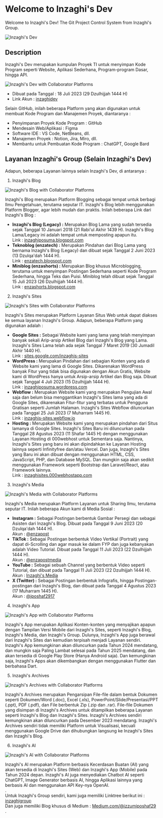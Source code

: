 # Welcome to Inzaghi's Dev
Welcome to Inzaghi's Dev! The Git Project Control System from Inzaghi's Group.

![Inzaghi's Dev](/images/inzaghis-dev-by-inzaghis-group-corp.png)

## Description
Inzaghi's Dev merupakan kumpulan Proyek TI untuk menyimpan Kode Program seperti Website, Aplikasi Sederhana, Program-program Dasar, hingga API.

![Inzaghi's Dev with Collaborator Platforms](/images/inzaghis-dev-with-collabolator-platforms.png)
* Dibuat pada Tanggal : 18 Juli 2023 (29 Dzulhijjah 1444 H)
* Link Akun : [inzaghidev](https://github.com/inzaghidev)

Selain GitHub, inilah beberapa Platform yang akan digunakan untuk membuat Kode Program dan Manajemen Proyek, diantaranya :
* Penyimpanan Proyek Kode Program : GitHub
* Mendesain Web/Aplikasi : Figma
* Software IDE : VS Code, NetBeans, dll.
* Manajemen Proyek : Notion, Jira, Miro, dll.
* Membantu untuk Pembuatan Kode Program : ChatGPT, Google Bard

## Layanan Inzaghi's Group (Selain Inzaghi's Dev)

Adapun, beberapa Layanan lainnya selain Inzaghi's Dev, di antaranya :

1. Inzaghi's Blog

![Inzaghi's Blog with Collaborator Platforms](/images/inzaghis-blog-with-collabolator-platforms.png)

Inzaghi's Blog merupakan Platform Blogging sebagai tempat untuk berbagi Ilmu Pengetahuan, terutama seputar IT. Inzaghi's Blog lebih menggunakan Platform Blogger, agar lebih mudah dan praktis. Inilah beberapa Link dari Inzaghi's Blog :
* **Inzaghi's Blog (Legacy) :** Merupakan Blog Lama yang sudah tersedia sejak Tanggal 10 Januari 2018 (21 Rabi'ul Akhir 1439 H). Inzaghi's Blog Lama/Legacy ini adalah tempat untuk memposting apapun itu.\
  Link : [inzaghiposuma.blogspot.com](https://inzaghiposuma.blogspot.com)
* **Teknoblog (enzatech) :** Merupakan Pindahan dari Blog Lama yang bernama Inzaghi's Blog (Legacy) dan dibuat sejak Tanggal 2 Juni 2023 (13 Dzulqa'dah 1444 H).\
  Link : [enzatech.blogspot.com](https://enzatech.blogspot.com)
* **Miniblog (enzashorts) :** Merupakan Blog khusus Microblogging, terutama untuk menyimpan Postingan Sederhana seperti Kode Program Sederhana, hingga Teks dan Puisi. Miniblog telah dibuat sejak Tanggal 15 Juli 2023 (26 Dzulhijjah 1444 H).\
  Link : [enzashorts.blogspot.com](https://enzashorts.blogspot.com)

2. Inzaghi's Sites

![Inzaghi's Sites with Collaborator Platforms](/images/inzaghis-sites-with-collabolator-platforms.png)

Inzaghi's Sites merupakan Platform Layanan Situs Web untuk dapat diakses ke semua layanan Inzaghi's Group. Adapun, beberapa Platform yang digunakan adalah :
* **Google Sites :** Sebagai Website kami yang lama yang telah menyimpan banyak sekali Arip-arsip Artikel Blog dari Inzaghi's Blog yang Lama. Inzaghi's Sites Lama telah ada sejak Tanggal 7 Maret 2019 (30 Jumadil Akhir 1440 H).\
  Link : [sites.google.com/inzaghis-sites](https://sites.google.com/view/inzaghis-sites)
* **WordPress :** Merupakan Pindahan dari sebagian Konten yang ada di Website kami yang lama di Google Sites. Dikarenakan WordPress banyak Fitur yang tidak bisa digunakan dengan Akun Gratis, Website kami di WordPress hanya untuk Arsip-arsip Artikel dan Blog saja. Dibuat sejak Tanggal 4 Juli 2023 (15 Dzulhijjah 1444 H).\
  Link : [inzaghiposuma.wordpress.com](https://inzaghiposuma.wordpress.com)
* **Webflow :** Merupakan Website kami yang merupakan Pengujian Awal saja dan belum bisa menggantikan Inzaghi's Sites lama yang ada di Google Sites, dikarenakan Fitur-fitur yang terbatas untuk Pengguna Gratisan seperti Jumlah Halaman. Inzaghi's Sites Webflow diluncurkan pada Tanggal 25 Juli 2023 (7 Muharram 1445 H).\
  Link : [inzaghis-sites.webflow.io](https://inzaghi-site.webflow.io)
* **Hosting :** Merupakan Website kami yang merupakan pindahan dari Situs lamanya di Google Sites. Inzaghi's Sites Baru ini diluncurkan pada Tanggal 28 Agustus 2023 (11 Shafar 1445 H) dengan menggunakan Layanan Hosting di 000webhost untuk Sementara saja. Nantinya, Inzaghi's Sites yang baru ini akan dipindahkan ke Layanan Hosting lainnya seperti Infinityfree dan/atau Vercel. Dan juga, Inzaghi's Sites yang Baru ini akan dibuat dengan menggunakan HTML, CSS, JavaScript, PHP, dan Database MySQL. Dan mungkin saja akan sedikit menggunakan Framework seperti Bootstrap dan Laravel/React, atau Framework lainnya.\
  Link : [inzaghisites.000webhostapp.com](https://inzaghisites.000webhostapp.com)
  
3. Inzaghi's Media

![Inzaghi's Media with Collaborator Platforms](/images/inzaghis-media-with-collabolator-platforms.png)

Inzaghi's Media merupakan Platform Layanan untuk Sharing Ilmu, terutama seputar IT. Inilah beberapa Akun kami di Media Sosial :
* **Instagram :** Sebagai Postingan berbentuk Gambar Persegi dan sebagai Asisten dari Inzaghi's Blog. Dibuat pada Tanggal 9 Juni 2023 (20 Dzulqa'dah 1444 H).\
  Akun : [@enzapost](https://www.instagram.com/enzapost)
* **TikTok :** Sebagai Postingan berbentuk Video Vertikal (Portrait) yang dapat di-Scrolling dan agar masuk ke dalam FYP dan juga kebanyakan adalah Video Tutorial. Dibuat pada Tanggal 11 Juli 2023 (22 Dzulhijjah 1444 H).\
  Akun : [@enzapostmedia](https://www.tiktok.com/@enzapostmedia)
* **YouTube :** Sebagai sebuah Channel yang berbentuk Video seperti Tutorial, dan dibuat pada Tanggal 11 Juli 2023 (22 Dzulhijjah 1444 H).\
  Akun : [Inzaghi's Media](https://www.youtube.com/@enzavlogpost)
* **X (Twitter) :** Sebagai Postingan berbentuk Infografis, hingga Postingan-postingan dari Inzaghi's Blog, dan dibuat pada Tanggal 4 Agustus 2023 (17 Muharram 1445 H).\
  Akun : [@iposhaf2917](https://twitter.com/iposhaf2917)

4. Inzaghi's App

![Inzaghi's App with Collaborator Platforms](/images/inzaghis-app-with-collabolator-platforms.png)

Inzaghi's App merupakan Aplikasi Konten-konten yang menyajikan apapun dengan Tampilan Versi Mobile dari Inzaghi's Sites, seperti Inzaghi's Blog, Inzaghi's Media, dan Inzaghi's Group. Dulunya, Inzaghi's App juga berawal dari Inzaghi's Sites dan kemudian terpisah menjadi Layanan sendiri. Inzaghi's App kemungkinan akan diluncurkan pada Tahun 2024 mendatang, dan mungkin saja Paling Lambat selesai pada Tahun 2025 mendatang, dan akan tersedia di Google Play Store (Hanya Android saja). Dan kemungkinan saja, Inzaghi's Apps akan dikembangkan dengan menggunakan Flutter dan berbahasa Dart.

5. Inzaghi's Archives

![Inzaghi's Archives with Collaborator Platforms](/images/inzaghis-archives-with-collabolator-platforms.png)

Inzaghi's Archives merupakan Pengarsipan File-file dalam bentuk Dokumen seperti Dokumen/Word (.doc), Excel (.xls), PowerPoint/Slide/Presentasi/PPT (.ppt), PDF (.pdf), dan File berbentuk Zip (.zip dan .rar). File-file Dokumen yang disimpan di Inzaghi's Archives untuk ditampilkan beberapa Layanan seperti Inzaghi's Blog dan Inzaghi's Sites. Inzaghi's Archives sendiri kemungkinan akan diluncurkan pada Desember 2023 mendatang. Inzaghi's Archives sendiri tidak memiliki Platform untuk Visualisasi, kecuali menggunakan Google Drive dan dihubungkan langsung ke Inzaghi's Sites dan Inzaghi's Blog.

6. Inzaghi's AI

![Inzaghi's AI with Collaborator Platforms](/images/inzaghis-ai-with-collabolator-platforms.png)

Inzaghi's AI merupakan Platform berbasis Kecerdasan Buatan (AI) yang akan tersedia di Inzaghi's Sites (Web) dan Inzaghi's App (Mobile) pada Tahun 2024 depan. Inzaghi's AI juga menyediakan Chatbot AI seperti ChatGPT, Image Generator berbasis AI, hingga Aplikasi lainnya yang berbasis AI dan menggunakan API Key-nya OpenAI.
\
.\
Untuk Inzaghi's Group sendiri, kami juga memiliki Linktree berikut ini :
[inzaghigroup](https://linktr.ee/inzaghigroup)
\
Dan juga memiliki Blog khusus di Medium :
[Medium.com/@izzumiposhaf29](https://medium.com/@izzumiposhaf29)
\
.

